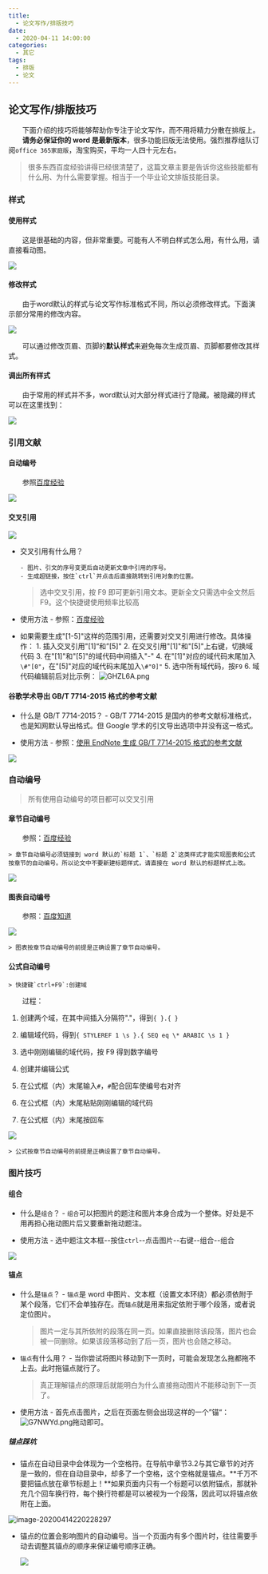 ```yaml
---
title: 
  - 论文写作/排版技巧
date: 
  - 2020-04-11 14:00:00
categories: 
  - 其它
tags:
  - 排版
  - 论文
---
```


## 论文写作/排版技巧

&emsp;&emsp;下面介绍的技巧将能够帮助你专注于论文写作，而不用将精力分散在排版上。
&emsp;&emsp;**请务必保证你的 word 是最新版本**，很多功能旧版无法使用。强烈推荐组队订阅`office 365家庭版`，淘宝购买，平均一人四十元左右。

> 很多东西百度经验讲得已经很清楚了，这篇文章主要是告诉你这些技能都有什么用、为什么需要掌握。相当于一个毕业论文排版技能目录。



### 样式

#### 使用样式

&emsp;&emsp;这是很基础的内容，但非常重要。可能有人不明白样式怎么用，有什么用，请直接看动图。

![](http://qiniu.zkytech.top/动画.gif)

#### 修改样式

&emsp;&emsp;由于word默认的样式与论文写作标准格式不同，所以必须修改样式。下面演示部分常用的修改内容。

![](http://qiniu.zkytech.top/动画(1).gif)

&emsp;&emsp;可以通过修改页眉、页脚的**默认样式**来避免每次生成页眉、页脚都要修改其样式。

#### 调出所有样式

&emsp;&emsp;由于常用的样式并不多，word默认对大部分样式进行了隐藏。被隐藏的样式可以在这里找到：

![](http://qiniu.zkytech.top/动画(2).gif)

### 引用文献

#### 自动编号

&emsp;&emsp;参照[百度经验](https://jingyan.baidu.com/article/4e5b3e1952739291901e2495.html)

![](http://qiniu.zkytech.top/动画(5).gif)

#### 交叉引用

![](http://qiniu.zkytech.top/动画(4).gif)

- 交叉引用有什么用？

      - 图片、引文的序号变更后自动更新文章中引用的序号。
      - 生成超链接，按住`ctrl`并点击后直接跳转到引用对象的位置。

  > 选中交叉引用，按 F9 即可更新引用文本。更新全文只需选中全文然后 F9。这个快捷键使用频率比较高

- 使用方法 - 参照：[百度经验](https://jingyan.baidu.com/article/8065f87fce381e623024982b.html) 
  
- 如果需要生成"[1-5]"这样的范围引用，还需要对交叉引用进行修改。具体操作： 1. 插入交叉引用"[1]“和”[5]" 2. 在交叉引用"[1]"和"[5]"上右键，切换域代码 3. 在"[1]"和"[5]"的域代码中间插入"-" 4. 在"[1]"对应的域代码末尾加入`\#"[0"`，在"[5]"对应的域代码末尾加入`\#"0]"` 5. 选中所有域代码，按`F9` 6. 域代码编辑前后对比示例：
  ![GHZL6A.png](http://qiniu.zkytech.top/GHZL6A.png)

#### 谷歌学术导出 GB/T 7714-2015 格式的参考文献

- 什么是 GB/T 7714-2015？ - GB/T 7714-2015 是国内的参考文献标准格式，也是知网默认导出格式。但 Google 学术的引文导出选项中并没有这一格式。

- 使用方法 - 参照：[使用 EndNote 生成 GB/T 7714-2015 格式的参考文献](https://blog.zkytech.top/2020/03/18/%E5%85%B6%E5%AE%83/%E4%BD%BF%E7%94%A8EndNote%E7%94%9F%E6%88%90GBT%207714-2015%E6%A0%BC%E5%BC%8F%E7%9A%84%E5%BC%95%E7%94%A8%E6%96%87%E7%8C%AE/#more)

![](http://qiniu.zkytech.top/动画(10).gif)

### 自动编号

> 所有使用自动编号的项目都可以交叉引用

#### 章节自动编号

&emsp;&emsp;参照：[百度经验](https://jingyan.baidu.com/article/48b558e37e1b193f38c09a92.html)

	> 章节自动编号必须链接到 word 默认的`标题 1`、`标题 2`这类样式才能实现图表和公式按章节的自动编号。所以论文中不要新建标题样式，请直接在 word 默认的标题样式上改。
![](http://qiniu.zkytech.top/动画(6).gif)

#### 图表自动编号

&emsp;&emsp;参照：[百度知道](https://zhidao.baidu.com/question/2057300690408296267.html)

![](http://qiniu.zkytech.top/动画(8).gif)

	> 图表按章节自动编号的前提是正确设置了章节自动编号。

#### 公式自动编号

	> 快捷键`ctrl+F9`:创建域

&emsp;&emsp;过程：

1. 创建两个域，在其中间插入分隔符"."，得到`{ }.{ }`

2. 编辑域代码，得到`{ STYLEREF 1 \s }.{ SEQ eq \* ARABIC \s 1 }`

3. 选中刚刚编辑的域代码，按 F9 得到数字编号

4. 创建并编辑公式

5. 在公式框（内）末尾输入`#`，`#`配合回车使编号右对齐

6. 在公式框（内）末尾粘贴刚刚编辑的域代码

7. 在公式框（内）末尾按回车
   

![](http://qiniu.zkytech.top/动画(7).gif)
	
	> 公式按章节自动编号的前提是正确设置了章节自动编号。


### 图片技巧

#### 组合

- 什么是`组合`？ - `组合`可以把图片的题注和图片本身合成为一个整体。好处是不用再担心拖动图片后又要重新拖动题注。

- 使用方法 - 选中题注文本框--按住`ctrl`--点击图片--右键--组合--组合

![](http://qiniu.zkytech.top/动画(3).gif)


#### 锚点

- 什么是`锚点`？ - `锚点`是 word 中图片、文本框（设置文本环绕）都必须依附于某个段落，它们不会单独存在。而`锚点`就是用来指定依附于哪个段落，或者说定位图片。

	> 图片一定与其所依附的段落在同一页。如果直接删除该段落，图片也会被一同删除。如果该段落移动到了后一页，图片也会随之移动。

- `锚点`有什么用？ - 当你尝试将图片移动到下一页时，可能会发现怎么拖都拖不上去。此时拖锚点就行了。 
	
	> 真正理解锚点的原理后就能明白为什么直接拖动图片不能移动到下一页了。

- 使用方法 - 首先点击图片，之后在页面左侧会出现这样的一个”锚“：![G7NWYd.png](http://qiniu.zkytech.top/G7NWYd.png)拖动即可。

##### 锚点踩坑

- 锚点在自动目录中会体现为一个空格符。在导航中章节3.2与其它章节的对齐是一致的，但在自动目录中，却多了一个空格，这个空格就是锚点。**千万不要把锚点放在章节标题上！**如果页面内只有一个标题可以依附锚点，那就补充几个回车换行符，每个换行符都是可以被视为一个段落，因此可以将锚点依附在上面。

![image-20200414220228297](http://qiniu.zkytech.top/image-20200414220228297.png)

- 锚点的位置会影响图片的自动编号。当一个页面内有多个图片时，往往需要手动去调整其锚点的顺序来保证编号顺序正确。

  ![](http://qiniu.zkytech.top/动画(9).gif)